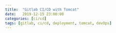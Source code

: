 ```yaml
---
title:  "Gitlab CI/CD with Tomcat"
date:   2019-12-15 23:00:00
categories: [ci/cd]
tags: [gitlab, ci/cd, deployment, tomcat, devOps]
---
```

